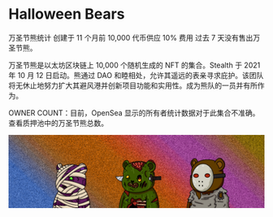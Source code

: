# Halloween Bears

万圣节熊统计
创建于 11 个月前
10,000 代币供应
10% 费用
过去 7 天没有售出万圣节熊。

万圣节熊是以太坊区块链上 10,000 个随机生成的 NFT 的集合。Stealth 于 2021 年 10 月 12 日启动。熊通过 DAO 和睦相处，允许其遥远的表亲寻求庇护。该团队将无休止地努力扩大其避风港并创新项目功能和实用性。成为熊队的一员并有所作为。

OWNER COUNT：目前，OpenSea 显示的所有者统计数据对于此集合不准确。查看质押池中的万圣节熊总数。

![NFT](unnamed.png)


